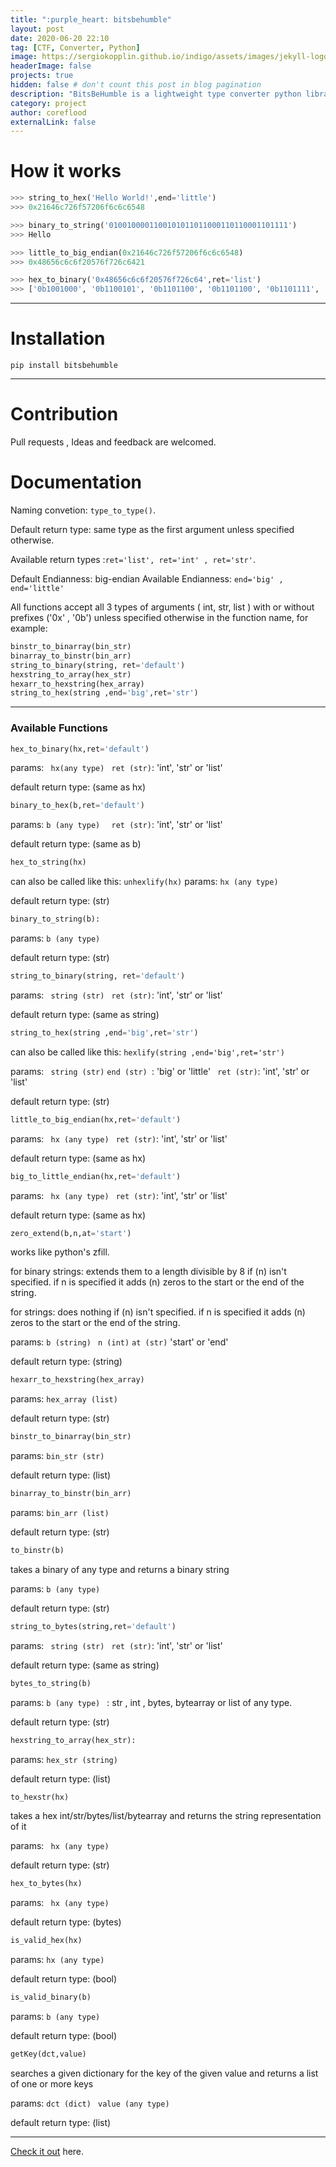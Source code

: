 ```yaml
---
title: ":purple_heart: bitsbehumble"
layout: post
date: 2020-06-20 22:10
tag: [CTF, Converter, Python]
image: https://sergiokopplin.github.io/indigo/assets/images/jekyll-logo-light-solid.png
headerImage: false
projects: true
hidden: false # don't count this post in blog pagination
description: "BitsBeHumble is a lightweight type converter python library. it is designed to make CTF scripting a wee bit easier. Its main purpose is to save you the googling time you spend every time you need to convert from one type to another, convert endianness or simply convert a binary array to a binary string."
category: project
author: coreflood
externalLink: false
---
```

# How it works

```python
>>> string_to_hex('Hello World!',end='little')
>>> 0x21646c726f57206f6c6c6548

>>> binary_to_string('0100100001100101011011000110110001101111')
>>> Hello

>>> little_to_big_endian(0x21646c726f57206f6c6c6548)
>>> 0x48656c6c6f20576f726c6421

>>> hex_to_binary('0x48656c6c6f20576f726c64',ret='list')
>>> ['0b1001000', '0b1100101', '0b1101100', '0b1101100', '0b1101111', '0b100000', '0b1010111', '0b1101111', '0b1110010', '0b1101100', '0b1100100']
```
---

# Installation

```pip install bitsbehumble```

---
# Contribution

Pull requests , Ideas  and feedback are welcomed.
 
# Documentation

Naming convetion: ```type_to_type()```.

Default return type: same type as the first argument unless specified otherwise.

Available return types :```ret='list', ret='int' , ret='str'```.

Default Endianness: big-endian 
Available Endianness: ``` end='big' , end='little' ```

All functions accept all 3 types of arguments ( int, str, list ) with or without prefixes ('0x' , '0b') unless specified otherwise in the function name, for example:

```python
binstr_to_binarray(bin_str)  
binarray_to_binstr(bin_arr)
string_to_binary(string, ret='default')
hexstring_to_array(hex_str)
hexarr_to_hexstring(hex_array)
string_to_hex(string ,end='big',ret='str') 
```
---
### Available Functions

```python
hex_to_binary(hx,ret='default')
```
params: ``` hx(any type)```
         ``` ret (str)```: 'int', 'str' or 'list'
         
default return type: (same as hx)  

```python
binary_to_hex(b,ret='default')
```
params: ```b (any type) ```
         ``` ret (str)```: 'int', 'str' or 'list'
         
default return type: (same as b)  

```python
hex_to_string(hx)
```
can also be called like this: ```unhexlify(hx)```
params: ```hx (any type) ``` 

default return type: (str)

```python
binary_to_string(b):
```
params: ```b (any type)```

default return type: (str)

```python
string_to_binary(string, ret='default')
```
params: ``` string (str)```
         ``` ret (str)```: 'int', 'str' or 'list'
         
default return type: (same as string)   

```python
string_to_hex(string ,end='big',ret='str')
```
can also be called like this: ```hexlify(string ,end='big',ret='str')```

params: ``` string (str)```
        ```end (str) ```: 'big' or 'little'
        ``` ret (str)```: 'int', 'str' or 'list'
            
            
default return type: (str)

```python
little_to_big_endian(hx,ret='default')
```
params: ``` hx (any type)```
          ``` ret (str)```: 'int', 'str' or 'list'

default return type: (same as hx)   

```python
big_to_little_endian(hx,ret='default')
```
params: ``` hx (any type)```
          ``` ret (str)```: 'int', 'str' or 'list'
          
default return type: (same as hx)   

```python
zero_extend(b,n,at='start')
```
works like python's zfill. 

for binary strings: extends them to a length divisible by 8 if (n) isn't specified.
if n is specified it adds (n) zeros to the start or the end of the string.
 
for strings: does nothing if (n) isn't specified.
if n is specified it adds (n) zeros to the start or the end of the string.

params: ```b (string) ```
``` n (int) ```
```at (str)```  'start' or 'end'

default return type:  (string)

```python
hexarr_to_hexstring(hex_array)
```
params: ```hex_array (list) ```

default return type: (str)

```python
binstr_to_binarray(bin_str)
```
params: ```bin_str (str) ```

default return type: (list)

```python
binarray_to_binstr(bin_arr)
```
params: ```bin_arr (list) ```

default return type: (str)

```python
to_binstr(b)
```
takes a binary of any type and returns a binary string

params: ```b (any type)```

default return type: (str)

```python
string_to_bytes(string,ret='default')
```
params: ``` string (str)```
         ``` ret (str)```: 'int', 'str' or 'list'
   
default return type: (same as string)      

```python
bytes_to_string(b)
```
params: ```b (any type) ``` : str , int , bytes, bytearray or list of any type.

default return type: (str)

```python
hexstring_to_array(hex_str):
```
params: ```hex_str (string) ```

default return type: (list)
```python
to_hexstr(hx)
```
takes a hex int/str/bytes/list/bytearray and returns the string representation of it

params: ``` hx (any type)```

default return type: (str)
```python
hex_to_bytes(hx)
```
params: ``` hx (any type)```

default return type: (bytes)

```python
is_valid_hex(hx)
```
params: ```hx (any type) ```

default return type: (bool)

```python
is_valid_binary(b)
```
params: ```b (any type) ```

default return type: (bool)

```python
getKey(dct,value)
```
searches a given dictionary for the key of the given value and returns a list of one or more keys

params: ```dct (dict) ```
		``` value (any type) ```
		
default return type: (list)


---
[Check it out](https://github.com/AlyaGomaa/bitsbehumble) here.
